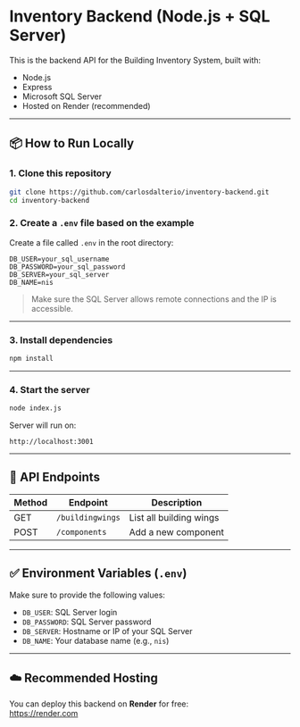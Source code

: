 # Inventory Backend (Node.js + SQL Server)

This is the backend API for the Building Inventory System, built with:

- Node.js
- Express
- Microsoft SQL Server
- Hosted on Render (recommended)

---

## 📦 How to Run Locally

### 1. Clone this repository
```bash
git clone https://github.com/carlosdalterio/inventory-backend.git
cd inventory-backend
```

### 2. Create a `.env` file based on the example
Create a file called `.env` in the root directory:

```env
DB_USER=your_sql_username
DB_PASSWORD=your_sql_password
DB_SERVER=your_sql_server
DB_NAME=nis
```

> Make sure the SQL Server allows remote connections and the IP is accessible.

---

### 3. Install dependencies
```bash
npm install
```

---

### 4. Start the server
```bash
node index.js
```

Server will run on:  
```
http://localhost:3001
```

---

## 📌 API Endpoints

| Method | Endpoint         | Description             |
|--------|------------------|-------------------------|
| GET    | `/buildingwings` | List all building wings |
| POST   | `/components`    | Add a new component     |

---

## ✅ Environment Variables (`.env`)

Make sure to provide the following values:

- `DB_USER`: SQL Server login
- `DB_PASSWORD`: SQL Server password
- `DB_SERVER`: Hostname or IP of your SQL Server
- `DB_NAME`: Your database name (e.g., `nis`)

---

## ☁️ Recommended Hosting

You can deploy this backend on **Render** for free:  
https://render.com
